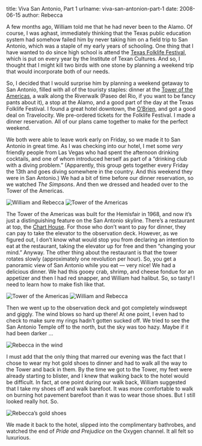 title: Viva San Antonio, Part 1
urlname: viva-san-antonion-part-1
date: 2008-06-15
author: Rebecca	

A few months ago, William told me that he had never been to the Alamo. Of
course, I was aghast, immediately thinking that the Texas public education
system had somehow failed him by never taking him on a field trip to San
Antonio, which was a staple of my early years of schooling. One thing that I
have wanted to do since high school is attend the [Texas Folklife Festival][a],
which is put on every year by the Institute of Texan Cultures. And so, I thought
that I might kill two birds with one stone by planning a weekend trip that would
incorporate both of our needs.

So, I decided that I would surprise him by planning a weekend getaway to San
Antonio, filled with all of the touristy staples: dinner at the
[Tower of the Americas][b], a walk along the Riverwalk (Paseo del Rio, if you
want to be fancy pants about it), a stop at the Alamo, and a good part of the
day at the Texas Folklife Festival. I found a great hotel downtown, the
[O&#x02bc;Brien][c], and got a good deal on Travelocity. We pre-ordered tickets
for the Folklife Festival. I made a dinner reservation. All of our plans came
together to make for the perfect weekend.

We both were able to leave work early on Friday, so we made it to San Antonio in
great time. As I was checking into our hotel, I met some *very* friendly people
from Las Vegas who had spent the afternoon drinking cocktails, and one of whom
introduced herself as part of a &ldquo;drinking club with a diving
problem.&rdquo; (Apparently, this group gets together every Friday the 13th and
goes diving somewhere in the country. And this weekend they were in San
Antonio.) We had a bit of time before our dinner reservation, so we watched *The
Simpsons*. And then we dressed and headed over to the Tower of the Americas.

<img src="{static}/images/2008-06-13-tower-01.jpg" alt="William and Rebecca" class="img-fluid">

<img src="{static}/images/2008-06-13-tower-02.jpg" alt="Tower of the Americas" class="img-fluid">

The Tower of the Americas was built for the Hemisfair in 1968, and now
it&#x02bc;s just a distinguishing feature on the San Antonio skyline.
There&#x02bc;s a restaurant at top, the [Chart House][d]. For those who
don&#x02bc;t want to pay for dinner, they can pay to take the elevator to the
observation deck. However, as we figured out, I don&#x02bc;t know what would
stop you from declaring an intention to eat at the restaurant, taking the
elevator up for free and then &ldquo;changing your mind.&rdquo; Anyway. The
other thing about the restaurant is that the tower rotates slowly (approximately
one revolution per hour). So, you get a panoramic view of San Antonio while you
eat &mdash; very nice! We had a delicious dinner. We had this gooey crab,
shrimp, and cheese fondue for an appetizer and then I had red snapper, and
William had halibut. So, so tasty! I need to learn how to make fish like that.

<img src="{static}/images/2008-06-13-tower-03.jpg" alt="Tower of the Americas" class="img-fluid">

<img src="{static}/images/2008-06-13-tower-04.jpg" alt="William and Rebecca" class="img-fluid">

Then we went up to the observation deck and got completely windswept and giggly.
The wind blows so hard up there! At one point, I even had to check to make sure
my rings hadn&#x02bc;t gotten sucked off. We tried to see the San Antonio Temple
off to the north, but the sky was too hazy. Maybe if it had been darker &hellip;

<img src="{static}/images/2008-06-13-tower-05.jpg" alt="Rebecca in the wind" class="img-fluid">

I must add that the only thing that marred our evening was the fact that I chose
to wear my hot gold shoes to dinner and had to walk all the way to the Tower and
back in them. By the time we got to the Tower, my feet were already starting to
blister, and I knew that walking back to the hotel would be difficult. In fact,
at one point during our walk back, William suggested that I take my shoes off
and walk barefoot. It was more comfortable to walk on burning hot pavement
barefoot than it was to wear those shoes. But I still looked really hot. So.

<img src="{static}/images/2008-06-13-tower-06.jpg" alt="Rebecca&#x02bc;s gold shoes" class="img-fluid">

We made it back to the hotel, slipped into the complimentary bathrobes, and
watched the end of _Pride and Prejudice_ on the Oxygen channel. It all felt so
luxurious.

[a]: https://en.wikipedia.org/wiki/Texas_Folklife_Festival
[b]: https://www.toweroftheamericas.com/
[c]: https://www.choicehotels.com/texas/san-antonio/ascend-hotels/tx778
[d]: https://www.chart-house.com/
